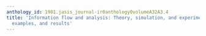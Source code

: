 ```yaml
---
anthology_id: 1981.jasis_journal-ir0anthology0volumeA32A3.4
title: 'Information flow and analysis: Theory, simulation, and experiments. II. Simulation,
  examples, and results'
---
```

